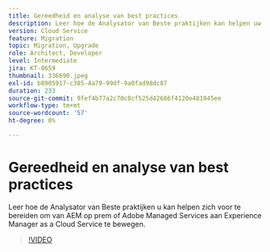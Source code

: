 ```yaml
---
title: Gereedheid en analyse van best practices
description: Leer hoe de Analysator van Beste praktijken kan helpen uw toepassing klaar maken om aan Experience Manager as a Cloud Service te worden verplaatst
version: Cloud Service
feature: Migration
topic: Migration, Upgrade
role: Architect, Developer
level: Intermediate
jira: KT-8659
thumbnail: 336690.jpeg
exl-id: b8905917-c385-4a79-99df-9a0fad98dc87
duration: 233
source-git-commit: 9fef4b77a2c70c8cf525d42686f4120e481945ee
workflow-type: tm+mt
source-wordcount: '57'
ht-degree: 0%

---
```


# Gereedheid en analyse van best practices

Leer hoe de Analysator van Beste praktijken u kan helpen zich voor te bereiden om van AEM op prem of Adobe Managed Services aan Experience Manager as a Cloud Service te bewegen.

>[!VIDEO](https://video.tv.adobe.com/v/336690?quality=12&learn=on)
